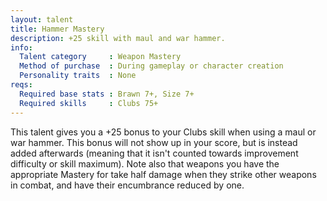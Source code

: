 ```yaml
---
layout: talent
title: Hammer Mastery
description: +25 skill with maul and war hammer.
info:
  Talent category     : Weapon Mastery
  Method of purchase  : During gameplay or character creation
  Personality traits  : None
reqs:
  Required base stats : Brawn 7+, Size 7+
  Required skills     : Clubs 75+
---
```


This talent gives you a +25 bonus to your Clubs skill when using a maul or war hammer. This bonus will not show up in your score, but is instead added afterwards (meaning that it isn't counted towards improvement difficulty or skill maximum). Note also that weapons you have the appropriate Mastery for take half damage when they strike other weapons in combat, and have their encumbrance reduced by one.